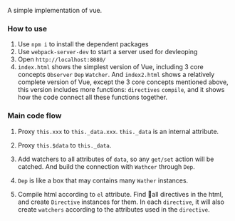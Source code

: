 A simple implementation of vue.

### How to use
1. Use `npm i` to install the dependent packages
2. Use `webpack-server-dev` to start a server used for devleoping
3. Open `http://localhost:8080/`
4. `index.html` shows the simplest version of Vue, including 3 core concepts `Observer` `Dep` `Watcher`.
And `index2.html` shows a relatively complete version of Vue, except the 3 core concepts mentioned above, this version includes more functions: `directives` `compile`, and it shows how the code connect all these functions together.

### Main code flow

1. Proxy `this.xxx` to `this._data.xxx`. `this._data` is an internal attribute.

2. Proxy `this.$data` to `this._data`.

3. Add watchers to all attributes of `data`, so any `get/set` action will be catched. And build the connection with `Wathcer` through `Dep`.

4. `Dep` is like a box that may contains many `Wather` instances.

5. Compile html according to `el` attribute. Find all directives in the html, and create `Directive` instances for them. In each `directive`, it will also create `watchers` according to the attributes used in the `directive`.

